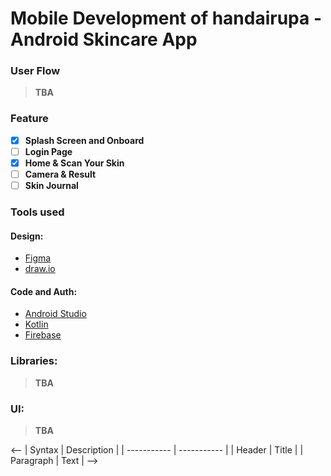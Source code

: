 # Mobile Development of handairupa - Android Skincare App

### User Flow
> **TBA**

### Feature
- [x] <b>Splash Screen and Onboard</b>
- [ ] <b>Login Page</b>
- [x] <b>Home & Scan Your Skin</b>
- [ ] <b>Camera & Result</b>
- [ ] <b>Skin Journal</b>

### Tools used
#### Design: 
- [Figma]("https://www.figma.com/proto/2tpDNyCJ6sj59apdSkrjAN/handairupa-prototype?node-id=11%3A122&scaling=scale-down&page-id=1%3A2&starting-point-node-id=11%3A122")
- [draw.io]("")

#### Code and Auth: 
- [Android Studio]("https://developer.android.com/?hl=id")
- [Kotlin]("https://kotlinlang.org")
- [Firebase]("https://firebase.google.com")

### Libraries: 
> **TBA**

### UI: 
> **TBA**

<-- | Syntax | Description |
| ----------- | ----------- |
| Header | Title |
| Paragraph | Text |
-->
